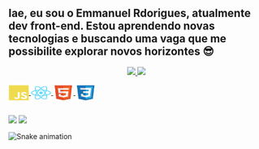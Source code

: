 ## Iae, eu sou o Emmanuel Rdorigues, atualmente dev front-end. Estou aprendendo novas tecnologias e buscando uma vaga que me possibilite explorar novos horizontes 😎
<div align="center">
  <a href="https://github.com/im4nu">
  <img height="180em" src="https://github-readme-stats.vercel.app/api?username=im4nu&show_icons=true&theme=dracula&include_all_commits=true&count_private=true"/>
  <img height="180em" src="https://github-readme-stats.vercel.app/api/top-langs/?username=im4nu&layout=compact&langs_count=7&theme=dracula"/>
</div>
<div style="display: inline_block"><br>
  <img align="center" alt="im4nu-Js" height="30" width="40" src="https://raw.githubusercontent.com/devicons/devicon/master/icons/javascript/javascript-plain.svg">
  <img align="center" alt="im4nu-React" height="30" width="40" src="https://raw.githubusercontent.com/devicons/devicon/master/icons/react/react-original.svg">
  <img align="center" alt="im4nu-HTML" height="30" width="40" src="https://raw.githubusercontent.com/devicons/devicon/master/icons/html5/html5-original.svg">
  <img align="center" alt="im4nu-CSS" height="30" width="40" src="https://raw.githubusercontent.com/devicons/devicon/master/icons/css3/css3-original.svg">
</div>
  
  ##
 
<div> 
  <a href="https://www.instagram.com/m4nu.vic/" target="_blank"><img src="https://img.shields.io/badge/-Instagram-%23E4405F?style=for-the-badge&logo=instagram&logoColor=white" target="_blank"></a>
  <a href="https://www.linkedin.com/in/m4nu/" target="_blank"><img src="https://img.shields.io/badge/-LinkedIn-%230077B5?style=for-the-badge&logo=linkedin&logoColor=white" target="_blank"></a> 
 
  ![Snake animation](https://github.com/im4nu/im4nu/blob/output/github-contribution-grid-snake.svg)
 
</div>
